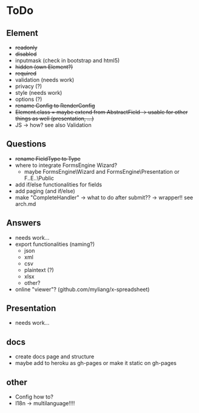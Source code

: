 # ToDo

## Element

* ~~readonly~~
* ~~disabled~~
* inputmask (check in bootstrap and html5)
* ~~hidden (own Element?)~~
* ~~required~~
* validation (needs work)
* privacy (?)
* style (needs work)
* options (?)
* ~~rename Config to RenderConfig~~
* ~~Element.class = maybe extend from AbstractField -> usable for other things as well (presentation, ...)~~
* JS -> how? see also Validation

## Questions

* ~~rename FieldType to Type~~
* where to integrate FormsEngine Wizard?
    * maybe FormsEngine\Wizard and FormsEngine\Presentation or F..E..\Public
* add if/else functionalities for fields
* add paging (and if/else)
* make "CompleteHandler" -> what to do after submit?? -> wrapper!! see arch.md

## Answers

* needs work...
* export functionalities (naming?)
    * json
    * xml
    * csv
    * plaintext (?)
    * xlsx
    * other?
* online "viewer"? (github.com/myliang/x-spreadsheet)

## Presentation

* needs work...

## docs

* create docs page and structure
* maybe add to heroku as gh-pages or make it static on gh-pages

## other

* Config how to?
* I18n -> multilanguage!!!!

